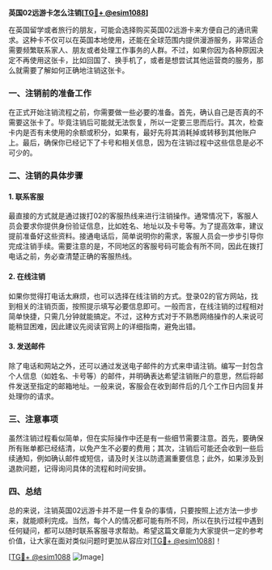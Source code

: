 **英国02远游卡怎么注销[[TG💪+ @esim1088](https://t.me/s/esim1088)]**

在英国留学或者旅行的朋友，可能会选择购买英国02远游卡来方便自己的通讯需求。这种卡不仅可以在英国本地使用，还能在全球范围内提供漫游服务，非常适合需要频繁联系家人、朋友或者处理工作事务的人群。不过，如果你因为各种原因决定不再使用这张卡，比如回国了、换手机了，或者是想尝试其他运营商的服务，那么就需要了解如何正确地注销这张卡。

### 一、注销前的准备工作

在正式开始注销流程之前，你需要做一些必要的准备。首先，确认自己是否真的不需要这张卡了。毕竟注销后可能就无法恢复，所以一定要三思而后行。其次，检查卡内是否有未使用的余额或积分，如果有，最好先将其消耗掉或转移到其他账户上。最后，确保你已经记下了卡号和相关信息，因为在注销过程中这些信息是必不可少的。

### 二、注销的具体步骤

#### 1. 联系客服

最直接的方式就是通过拨打02的客服热线来进行注销操作。通常情况下，客服人员会要求你提供身份验证信息，比如姓名、地址以及卡号等。为了提高效率，建议提前准备好这些资料。接通电话后，简单说明你的需求，客服人员会一步步引导你完成注销手续。需要注意的是，不同地区的客服号码可能会有所不同，因此在拨打电话之前，务必查清楚正确的客服热线。

#### 2. 在线注销

如果你觉得打电话太麻烦，也可以选择在线注销的方式。登录02的官方网站，找到相关的注销页面，按照提示填写必要信息即可。一般而言，在线注销的过程相对简单快捷，只需几分钟就能搞定。不过，这种方式对于不熟悉网络操作的人来说可能稍显困难，因此建议先阅读官网上的详细指南，避免出错。

#### 3. 发送邮件

除了电话和网站之外，还可以通过发送电子邮件的方式来申请注销。编写一封包含个人信息（如姓名、卡号等）的邮件，并明确表达希望注销账户的意思，然后将邮件发送至指定的邮箱地址。一般来说，客服会在收到邮件后的几个工作日内回复并处理你的请求。

### 三、注意事项

虽然注销过程看似简单，但在实际操作中还是有一些细节需要注意。首先，要确保所有账单都已经结清，以免产生不必要的费用；其次，注销后可能还会收到一些后续通知，例如确认邮件或短信，请及时关注以防遗漏重要信息；此外，如果涉及到退款问题，记得询问具体的流程和时间安排。

### 四、总结

总的来说，注销英国02远游卡并不是一件复杂的事情，只要按照上述方法一步步来，就能顺利完成。当然，每个人的情况都可能有所不同，所以在执行过程中遇到任何疑问，都可以随时联系客服寻求帮助。希望这篇文章能为大家提供一定的参考价值，让大家在面对类似问题时更加从容应对[[TG💪+ @esim1088](https://t.me/s/esim1088)]！

[[TG💪+ @esim1088](https://t.me/s/esim1088) ![Image](https://i.postimg.cc/4NQfJmqS/Snipaste-2025-05-13-00-14-12.png)]